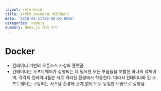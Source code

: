 ```yaml
---
layout: reference
title: 14회차 Docker로 배포해보기
date: '2018-01-11T00:00:00.000Z'
categories: nodejs
summary: Node.js 강의 후기
---
```


# Docker

* 컨테이너 기반의 오픈소스 가상화 플랫폼
* 컨테이너는 소프트웨어가 실행되는 데 필요한 모든 부품들을 포함한 하나의 객체이며, 각각의 컨테이너들은 서로 격리된 환경에서 작동한다. 따라서 컨테이너화 된 소프트웨어는 구동되는 시스템 환경에 관계 없이 모두 동일한 모습으로 실행됨.

